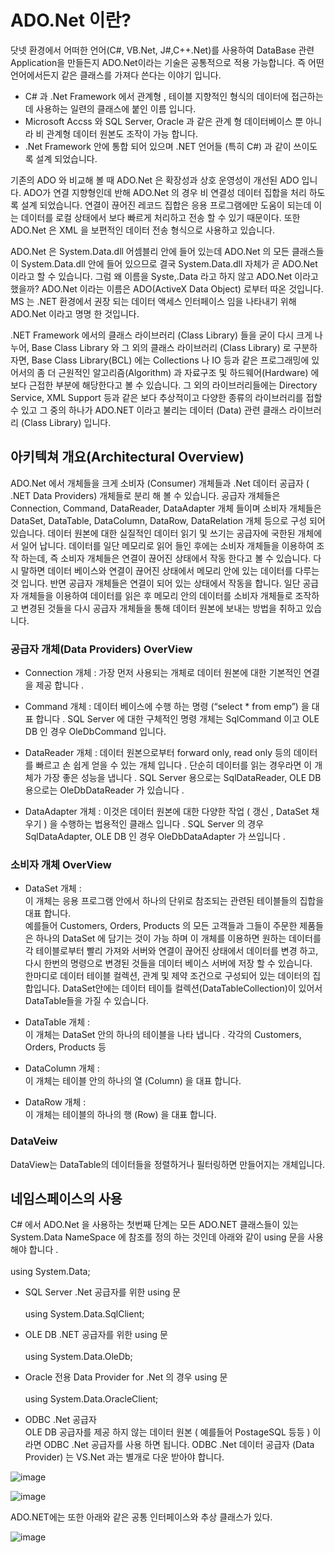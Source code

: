 # ADO.Net 이란?

닷넷 환경에서 어떠한 언어(C#, VB.Net, J#,C++.Net)를 사용하여 DataBase 관련 Application을 만들든지 ADO.Net이라는 기술은 공통적으로 적용 가능합니다. 
즉 어떤 언어에서든지 같은 클래스를 가져다 쓴다는 이야기 입니다. 

- C# 과 .Net Framework 에서 관계형 , 테이블 지향적인 형식의 데이터에 접근하는데 사용하는 일련의 클래스에 붙인 이름 입니다.
- Microsoft Accss 와 SQL Server, Oracle 과 같은 관계 형 데이터베이스 뿐 아니라 비 관계형 데이터 원본도 조작이 가능 합니다. 
- .Net Framework 안에 통합 되어 있으며 .NET 언어들 (특히 C#) 과 같이 쓰이도록 설계 되었습니다.

기존의 ADO 와 비교해 볼 때 ADO.Net 은 확장성과 상호 운영성이 개선된 ADO 입니다. 
ADO가 연결 지향형인데 반해 ADO.Net 의 경우 비 연결성 데이터 집합을 처리 하도록 설계 되었습니다. 
연결이 끊어진 레코드 집합은 응용 프로그램에만 도움이 되는데 이는 데이터를 로컬 상태에서 보다 빠르게 처리하고 전송 할 수 있기 때문이다. 
또한 ADO.Net 은 XML 을 보편적인 데이터 전송 형식으로 사용하고 있습니다.

ADO.Net 은 System.Data.dll 어셈블리 안에 들어 있는데 ADO.Net 의 모든 클래스들이 System.Data.dll 안에 들어 있으므로 결국 System.Data.dll 자체가 곧 ADO.Net 이라고 할 수 있습니다. 
그럼 왜 이름을 Syste,.Data 라고 하지 않고 ADO.Net 이라고 했을까? 
ADO.Net 이라는 이름은 ADO(ActiveX Data Object) 로부터 따온 것입니다. 
<br>MS 는 .NET 환경에서 권장 되는 데이터 액세스 인터페이스 임을 나타내기 위해 ADO.Net 이라고 명명 한 것입니다.

.NET Framework 에서의 클래스 라이브러리 (Class Library) 들을 굳이 다시 크게 나누어, Base Class Library 와 그 외의 클래스 라이브러리 (Class Library) 로 구분하자면, 
Base Class Library(BCL) 에는 Collections 나 IO 등과 같은 프로그래밍에 있어서의 좀 더 근원적인 알고리즘(Algorithm) 과 자료구조 및 하드웨어(Hardware) 에 보다 근접한 부분에 해당한다고 볼 수 있습니다. 
그 외의 라이브러리들에는 Directory Service, XML Support 등과 같은 보다 추상적이고 다양한 종류의 라이브러리를 접할 수 있고 그 중의 하나가 ADO.NET 이라고 불리는 데이터 (Data) 관련 클래스 라이브러리 (Class Library) 입니다.

## 아키텍쳐 개요(Architectural Overview)

ADO.Net 에서 개체들을 크게 소비자 (Consumer) 개체들과 .Net 데이터 공급자 ( .NET Data Providers) 개체들로 분리 해 볼 수 있습니다. 
공급자 개체들은 Connection, Command, DataReader, DataAdapter 개체 들이며 소비자 개체들은 DataSet, DataTable, DataColumn, DataRow, DataRelation 개체 등으로 구성 되어 있습니다. 
데이터 원본에 대한 실질적인 데이터 읽기 및 쓰기는 공급자에 국한된 개체에서 일어 납니다. 
데이터를 일단 메모리로 읽어 들인 후에는 소비자 개체들을 이용하여 조작 하는데, 즉 소비자 개체들은 연결이 끊어진 상태에서 작동 한다고 볼 수 있습니다. 
다시 말하면 데이터 베이스와 연결이 끊어진 상태에서 메모리 안에 있는 데이터를 다루는 것 입니다. 
반면 공급자 개체들은 연결이 되어 있는 상태에서 작동을 합니다. 
일단 공급자 개체들을 이용하여 데이터를 읽은 후 메모리 안의 데이터를 소비자 개체들로 조작하고 변경된 것들을 다시 공급자 개체들을 통해 데이터 원본에 보내는 방법을 취하고 있습니다.

### 공급자 개체(Data Providers) OverView

- Connection 개체 : 가장 먼저 사용되는 개체로 데이터 원본에 대한 기본적인 연결을 제공 합니다 .

- Command 개체 : 데이터 베이스에 수행 하는 명령 (“select * from emp”) 을 대표 합니다 . SQL Server 에 대한 구체적인 명령 개체는 SqlCommand 이고 OLE DB 인 경우 OleDbCommand 입니다.

- DataReader 개체 : 데이터 원본으로부터 forward only, read only 등의 데이터를 빠르고 손 쉽게 얻을 수 있는 개체 입니다 . 단순히 데이터를 읽는 경우라면 이 개체가 가장 좋은 성능을 냅니다 . SQL Server 용으로는 SqlDataReader, OLE DB 용으로는 OleDbDataReader 가 있습니다 .

- DataAdapter 개체 : 이것은 데이터 원본에 대한 다양한 작업 ( 갱신 , DataSet 채우기 ) 을 수행하는 법용적인 클래스 입니다 . SQL Server 의 경우 SqlDataAdapter, OLE DB 인 경우 OleDbDataAdapter 가 쓰입니다 .



### 소비자 개체 OverView

- DataSet 개체 :
  <br> 이 개체는 응용 프로그램 안에서 하나의 단위로 참조되는 관련된 테이블들의 집합을 대표 합니다.
  <br>예를들어 Customers, Orders, Products 의 모든 고객들과 그들이 주문한 제품들은 하나의 DataSet 에 담기는 것이 가능 하며 이 개체를 이용하면 원하는 데이터를 각 테이블로부터 빨리 가져와 서버와 연결이 끊어진 상태에서 데이터를 변경 하고,
  다시 한번의 명령으로 변경된 것들을 데이터 베이스 서버에 저장 할 수 있습니다.
  <br>한마디로 데이터 테이블 컬렉션, 관계 및 제약 조건으로 구성되어 있는 데이터의 집합입니다. DataSet안에는 데이터 테이틀 컬렉션(DataTableCollection)이 있어서 DataTable들을 가질 수 있습니다.

- DataTable 개체 :
  <br> 이 개체는 DataSet 안의 하나의 테이블을 나타 냅니다 . 각각의 Customers, Orders, Products 등

- DataColumn 개체 :
  <br> 이 개체는 테이블 안의 하나의 열 (Column) 을 대표 합니다.

- DataRow 개체 :
  <br> 이 개체는 테이블의 하나의 행 (Row) 을 대표 합니다.


### DataVeiw
DataView는 DataTable의 데이터들을 정렬하거나 필터링하면 만들어지는 개체입니다.

## 네임스페이스의 사용

C# 에서 ADO.Net 을 사용하는 첫번째 단계는 모든 ADO.NET 클래스들이 있는 System.Data NameSpace 에 참조를 정의 하는 것인데 아래와 같이 using 문을 사용해야 합니다 .
<br><br> using System.Data;

- SQL Server .Net 공급자를 위한 using 문
<br><br> using System.Data.SqlClient;

- OLE DB .NET 공급자를 위한 using 문
<br><br> using System.Data.OleDb;

- Oracle 전용 Data Provider for .Net 의 경우 using 문
<br><br> using System.Data.OracleClient;

- ODBC .Net 공급자
<br> OLE DB 공급자를 제공 하지 않는 데이터 원본 ( 예를들어 PostageSQL 등등 ) 이라면 ODBC .Net 공급자를 사용 하면 됩니다. ODBC .Net 데이터 공급자 (Data Provider) 는 VS.Net 과는 별개로 다운 받아야 합니다.

![image](https://github.com/gami03/TIL/assets/128332485/68ad5d8f-6dc1-450e-a8f7-02ac3e7b2373)

![image](https://github.com/gami03/TIL/assets/128332485/c97fad21-f1fc-4bc8-8f07-7ce35df9e28d)

ADO.NET에는 또한 아래와 같은 공통 인터페이스와 추상 클래스가 있다.

![image](https://github.com/gami03/TIL/assets/128332485/18f6c435-13de-4495-88a4-c6edb9deded3)

